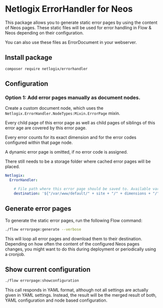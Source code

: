 # Netlogix ErrorHandler for Neos

This package allows you to generate static error pages by using the content of Neos pages. These static files will
be used for error handling in Flow & Neos depending on their configuration.

You can also use these files as ErrorDocument in your webserver.

## Install package
`composer require netlogix/errorhandler`

## Configuration

### Option 1: Add error pages manually as document nodes.

Create a custom document node, which uses the
`Netlogix.ErrorHandler.NodeTypes:Mixin.ErrorPage` mixin.

Every child page of this error page as well as child pages of siblings of
this error age are covered by this error page.

Every error counts for its exact dimension and for the error codes configured
within that page node.

A dynamic error page is omitted, if no error code is assigned.

There still needs to be a storage folder where cached error pages will be
placed.

```yaml
Netlogix:
  ErrorHandler:

    # File path where this error page should be saved to. Available variables are `site`, `dimensions` and `node`.
    destination: '${"/var/www/default/" + site + "/" + dimensions + "/" + node + ".html"}'
```

## Generate error pages

To generate the static error pages, run the following Flow command:

```bash
./flow errorpage:generate --verbose
```

This will loop all error pages and download them to their destination. Depending on how
often the content of the configured Neos pages changes, you might want to do this during deployment
or periodically using a cronjob.

## Show current configuration

```bash
./flow errorpage:showconfiguration
```

This call responds in YAML format, although not all settings are actually
given in YAML settings. Instead, the result will be the merged result of both,
YAML configuration and node based configuration.